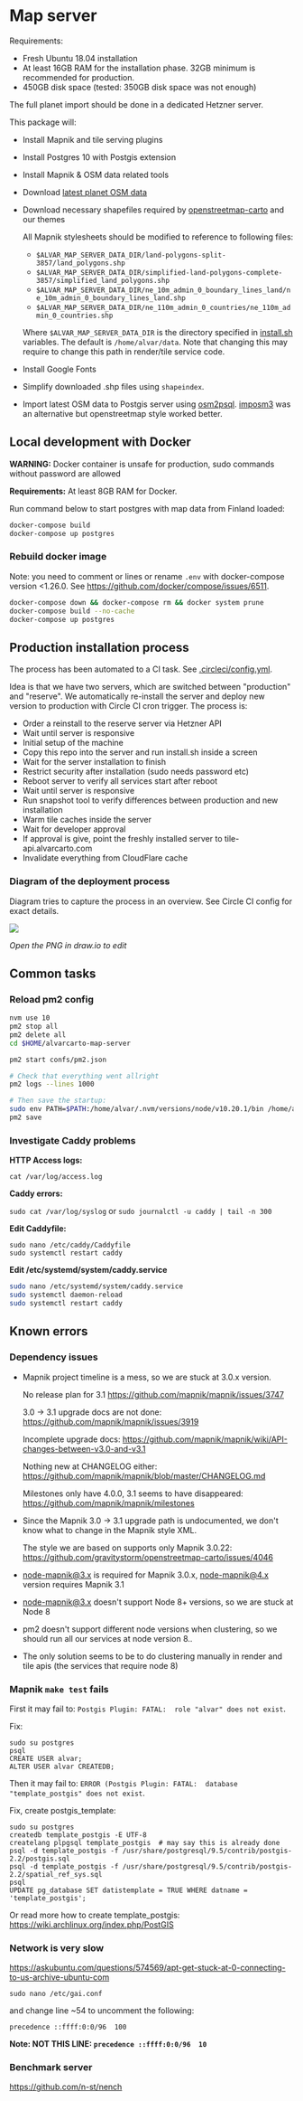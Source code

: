 # Map server

Requirements:

* Fresh Ubuntu 18.04 installation
* At least 16GB RAM for the installation phase. 32GB minimum is recommended for production.
* 450GB disk space (tested: 350GB disk space was not enough)

The full planet import should be done in a dedicated Hetzner server.

This package will:

* Install Mapnik and tile serving plugins
* Install Postgres 10 with Postgis extension
* Install Mapnik & OSM data related tools
* Download [latest planet OSM data](http://planet.openstreetmap.org/)
* Download necessary shapefiles required by [openstreetmap-carto](https://github.com/gravitystorm/openstreetmap-carto) and our themes

    All Mapnik stylesheets should be modified to reference to following files:

    * `$ALVAR_MAP_SERVER_DATA_DIR/land-polygons-split-3857/land_polygons.shp`
    * `$ALVAR_MAP_SERVER_DATA_DIR/simplified-land-polygons-complete-3857/simplified_land_polygons.shp`
    * `$ALVAR_MAP_SERVER_DATA_DIR/ne_10m_admin_0_boundary_lines_land/ne_10m_admin_0_boundary_lines_land.shp`
    * `$ALVAR_MAP_SERVER_DATA_DIR/ne_110m_admin_0_countries/ne_110m_admin_0_countries.shp`

    Where `$ALVAR_MAP_SERVER_DATA_DIR` is the directory specified in [install.sh](install.sh)
    variables. The default is `/home/alvar/data`.
    Note that changing this may require to change this path in render/tile service code.
* Install Google Fonts
* Simplify downloaded .shp files using `shapeindex`.
* Import latest OSM data to Postgis server using [osm2psql](github.com/openstreetmap/osm2pgsql). [imposm3](https://github.com/omniscale/imposm3) was an alternative but openstreetmap style worked better.


## Local development with Docker

**WARNING:** Docker container is unsafe for production, sudo commands without password are allowed

**Requirements:** At least 8GB RAM for Docker.

Run command below to start postgres with map data from Finland loaded:

```bash
docker-compose build
docker-compose up postgres
```

### Rebuild docker image

Note: you need to comment or lines or rename `.env` with docker-compose version <1.26.0. See https://github.com/docker/compose/issues/6511.

```bash
docker-compose down && docker-compose rm && docker system prune
docker-compose build --no-cache
docker-compose up postgres
```


## Production installation process

The process has been automated to a CI task. See [.circleci/config.yml](.circleci/config.yml).

Idea is that we have two servers, which are switched between "production" and "reserve". We automatically
re-install the server and deploy new version to production with Circle CI cron trigger. The process is:

* Order a reinstall to the reserve server via Hetzner API
* Wait until server is responsive
* Initial setup of the machine
* Copy this repo into the server and run install.sh inside a screen
* Wait for the server installation to finish
* Restrict security after installation (sudo needs password etc)
* Reboot server to verify all services start after reboot
* Wait until server is responsive
* Run snapshot tool to verify differences between production and new installation
* Warm tile caches inside the server
* Wait for developer approval
* If approval is give, point the freshly installed server to tile-api.alvarcarto.com
* Invalidate everything from CloudFlare cache


### Diagram of the deployment process

Diagram tries to capture the process in an overview. See Circle CI config for exact details.

![](docs/deployment.png)


*Open the PNG in draw.io to edit*


## Common tasks

### Reload pm2 config

```bash
nvm use 10
pm2 stop all
pm2 delete all
cd $HOME/alvarcarto-map-server

pm2 start confs/pm2.json

# Check that everything went allright
pm2 logs --lines 1000

# Then save the startup:
sudo env PATH=$PATH:/home/alvar/.nvm/versions/node/v10.20.1/bin /home/alvar/.nvm/versions/node/v10.20.1/lib/node_modules/pm2/bin/pm2 startup systemd -u alvar --hp /home/alvar
pm2 save

```


### Investigate Caddy problems

**HTTP Access logs:**

`cat /var/log/access.log`

**Caddy errors:**

`sudo cat /var/log/syslog` or `sudo journalctl -u caddy | tail -n 300`

**Edit Caddyfile:**

```
sudo nano /etc/caddy/Caddyfile
sudo systemctl restart caddy
```

**Edit /etc/systemd/system/caddy.service**

```bash
sudo nano /etc/systemd/system/caddy.service
sudo systemctl daemon-reload
sudo systemctl restart caddy
```


## Known errors


### Dependency issues

* Mapnik project timeline is a mess, so we are stuck at 3.0.x version.

    No release plan for 3.1
    https://github.com/mapnik/mapnik/issues/3747

    3.0 -> 3.1 upgrade docs are not done:
    https://github.com/mapnik/mapnik/issues/3919

    Incomplete upgrade docs:
    https://github.com/mapnik/mapnik/wiki/API-changes-between-v3.0-and-v3.1

    Nothing new at CHANGELOG either:
    https://github.com/mapnik/mapnik/blob/master/CHANGELOG.md

    Milestones only have 4.0.0, 3.1 seems to have disappeared:
    https://github.com/mapnik/mapnik/milestones


* Since the Mapnik 3.0 -> 3.1 upgrade path is undocumented, we don't know what to change in the Mapnik style XML.

    The style we are based on supports only Mapnik 3.0.22:
    https://github.com/gravitystorm/openstreetmap-carto/issues/4046


* node-mapnik@3.x is required for Mapnik 3.0.x, node-mapnik@4.x version requires Mapnik 3.1

* node-mapnik@3.x doesn't support Node 8+ versions, so we are stuck at Node 8

* pm2 doesn't support different node versions when clustering, so we should run all our services at node version 8..

* The only solution seems to be to do clustering manually in render and tile apis (the services that require node 8)


### Mapnik `make test` fails

First it may fail to: `Postgis Plugin: FATAL:  role "alvar" does not exist`.

Fix:
```
sudo su postgres
psql
CREATE USER alvar;
ALTER USER alvar CREATEDB;
```

Then it may fail to: `ERROR (Postgis Plugin: FATAL:  database "template_postgis" does not exist`.

Fix, create postgis_template:

```
sudo su postgres
createdb template_postgis -E UTF-8
createlang plpgsql template_postgis  # may say this is already done
psql -d template_postgis -f /usr/share/postgresql/9.5/contrib/postgis-2.2/postgis.sql
psql -d template_postgis -f /usr/share/postgresql/9.5/contrib/postgis-2.2/spatial_ref_sys.sql
psql
UPDATE pg_database SET datistemplate = TRUE WHERE datname = 'template_postgis';
```

Or read more how to create template_postgis: https://wiki.archlinux.org/index.php/PostGIS


### Network is very slow

https://askubuntu.com/questions/574569/apt-get-stuck-at-0-connecting-to-us-archive-ubuntu-com

```
sudo nano /etc/gai.conf
```

and change line ~54 to uncomment the following:

```
precedence ::ffff:0:0/96  100
```

**Note: NOT THIS LINE: `precedence ::ffff:0:0/96  10`**


### Benchmark server

https://github.com/n-st/nench





